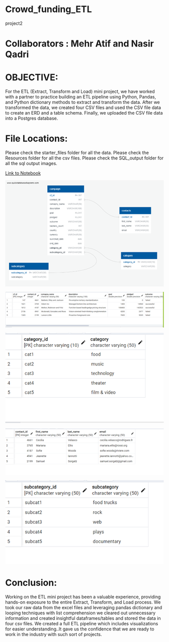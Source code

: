 # Crowd_funding_ETL
project2

# Collaborators : Mehr Atif and Nasir Qadri

# OBJECTIVE:

For the ETL (Extract, Transform and Load) mini project, we have worked with a partner to practice building an ETL pipeline using Python, Pandas, and  Python dictionary methods  to extract and transform the data. After we transformed the data, we  created four CSV files and used the CSV file data to create an ERD and a table schema. Finally, we uploaded the CSV file data into a Postgres database.

# File Locations:

Please check the starter_files folder for all the data.
Please check the Resources folder for all the csv files.
Please check the SQL_output folder for all the sql output images.



[Link to Notebook](/Starter_Files/ETL_Mini_Project_NQadri_MAtif.ipynb)

![The ERD diagram of the crowdfunding database](/Starter_Files/Crowdfunding_ERD.png)



![The output for the campaigns table](/Starter_Files/SQL_outputs/campaign.png)



![The output for the category table](Starter_Files/SQL_outputs/category.png)


![The output for the contacts table](/Starter_Files/SQL_outputs/contacts.png)



![The output for the subcategory table](/Starter_Files/SQL_outputs/subcategory.png)

# Conclusion:

Working on the ETL mini project has been a valuable experience, providing hands-on exposure to the entire Extract, Transform, and Load process. We took our raw data from the excel files and leveraging pandas dictionary and looping techniques with list comprehension  we cleared out  unnecessary information and created insightful dataframes/tables and stored the data in four csv files.  We created a full ETL pipeline which includes visualizations for easier understanding..It gave us the confidence that we are ready to work in the industry with such sort of projects.


